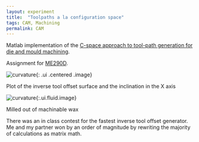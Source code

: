 ```yaml
---
layout: experiment 
title:  "Toolpaths a la configuration space"
tags: CAM, Machining 
permalink: CAM
---
```



Matlab implementation of the [C-space approach to tool-path generation for die and mould machining](http://www.sciencedirect.com/science/article/pii/S0010448597000122).
 
Assignment for [ME290D](http://www.me.berkeley.edu/~mcmains/290D/).


![curvature]({{site.url}}/media/inclinationXvsITO.png){: .ui .centered .image}

Plot of the inverse tool offset surface and the inclination in the X axis

<div class="ui hidden divider"></div>

![curvature]({{site.url}}/media/wax.jpg){:.ui.fluid.image}

Milled out of machinable wax


There was an in class contest for the fastest inverse tool offset generator. Me and my partner won by an order of magnitude by rewriting the majority of calculations as matrix math.


